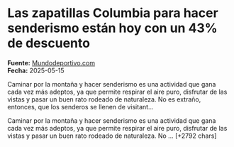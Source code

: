# Las zapatillas Columbia para hacer senderismo están hoy con un 43% de descuento

**Fuente:** [Mundodeportivo.com](https://www.mundodeportivo.com/elrecomendador/zapatillas/20250515/1002464949/zapatillas-columbia-buscabas-senderismo-hoy-43-descuento-arrasando-amazon.html)  
**Fecha:** 2025-05-15

Caminar por la montaña y hacer senderismo es una actividad que gana cada vez más adeptos, ya que permite respirar el aire puro, disfrutar de las vistas y pasar un buen rato rodeado de naturaleza. No es extraño, entonces, que los senderos se llenen de visitant…

Caminar por la montaña y hacer senderismo es una actividad que gana cada vez más adeptos, ya que permite respirar el aire puro, disfrutar de las vistas y pasar un buen rato rodeado de naturaleza. No … [+2792 chars]
